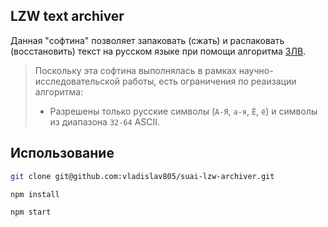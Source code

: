 ## LZW text archiver
Данная "софтина" позволяет запаковать (сжать) и распаковать (восстановить) текст на русском языке при помощи алгоритма [ЗЛВ](https://ru.wikipedia.org/wiki/%D0%90%D0%BB%D0%B3%D0%BE%D1%80%D0%B8%D1%82%D0%BC_%D0%9B%D0%B5%D0%BC%D0%BF%D0%B5%D0%BB%D1%8F_%E2%80%94_%D0%97%D0%B8%D0%B2%D0%B0_%E2%80%94_%D0%92%D0%B5%D0%BB%D1%87%D0%B0).

> Поскольку эта софтина выполнялась в рамках научно-исследовательской работы, есть ограничения по реаизации алгоритма:
> * Разрешены только русские символы (`А-Я`, `а-я`, `Ё`, `ё`) и символы из диапазона `32-64` ASCII.

## Использование
```bash
git clone git@github.com:vladislav805/suai-lzw-archiver.git

npm install

npm start
```
